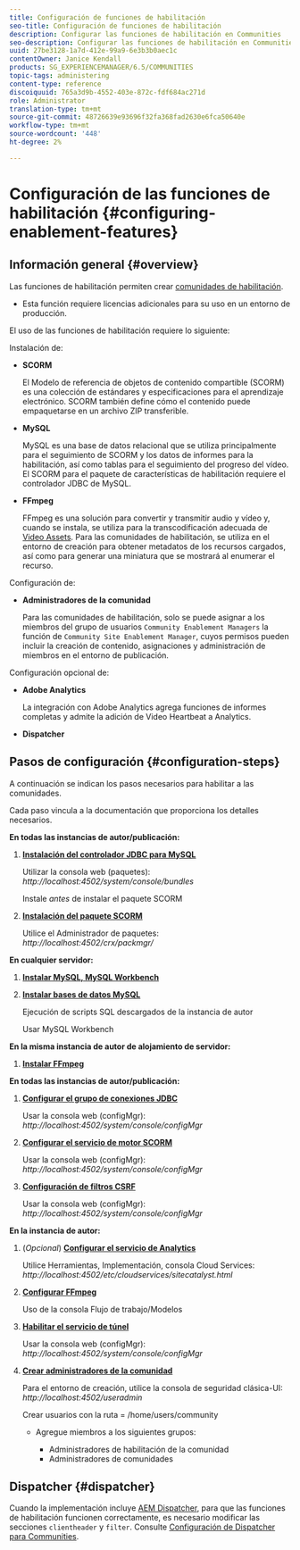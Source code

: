 ```yaml
---
title: Configuración de funciones de habilitación
seo-title: Configuración de funciones de habilitación
description: Configurar las funciones de habilitación en Communities
seo-description: Configurar las funciones de habilitación en Communities
uuid: 27be3128-1a7d-412e-99a9-6e3b3b0aec1c
contentOwner: Janice Kendall
products: SG_EXPERIENCEMANAGER/6.5/COMMUNITIES
topic-tags: administering
content-type: reference
discoiquuid: 765a3d9b-4552-403e-872c-fdf684ac271d
role: Administrator
translation-type: tm+mt
source-git-commit: 48726639e93696f32fa368fad2630e6fca50640e
workflow-type: tm+mt
source-wordcount: '448'
ht-degree: 2%

---
```



# Configuración de las funciones de habilitación {#configuring-enablement-features}

## Información general {#overview}

Las funciones de habilitación permiten crear [comunidades de habilitación](overview.md#enablement-community).

* Esta función requiere licencias adicionales para su uso en un entorno de producción.

El uso de las funciones de habilitación requiere lo siguiente:

Instalación de:

* **SCORM**

   El Modelo de referencia de objetos de contenido compartible (SCORM) es una colección de estándares y especificaciones para el aprendizaje electrónico. SCORM también define cómo el contenido puede empaquetarse en un archivo ZIP transferible.

* **MySQL**

   MySQL es una base de datos relacional que se utiliza principalmente para el seguimiento de SCORM y los datos de informes para la habilitación, así como tablas para el seguimiento del progreso del vídeo. El SCORM para el paquete de características de habilitación requiere el controlador JDBC de MySQL.

* **FFmpeg**

   FFmpeg es una solución para convertir y transmitir audio y vídeo y, cuando se instala, se utiliza para la transcodificación adecuada de [Video Assets](../../help/sites-authoring/default-components-foundation.md#video). Para las comunidades de habilitación, se utiliza en el entorno de creación para obtener metadatos de los recursos cargados, así como para generar una miniatura que se mostrará al enumerar el recurso.

Configuración de:

* **Administradores de la comunidad**

   Para las comunidades de habilitación, solo se puede asignar a los miembros del grupo de usuarios `Community Enablement Managers` la función de `Community Site Enablement Manager`, cuyos permisos pueden incluir la creación de contenido, asignaciones y administración de miembros en el entorno de publicación.

Configuración opcional de:

* **Adobe Analytics**

   La integración con Adobe Analytics agrega funciones de informes completas y admite la adición de Video Heartbeat a Analytics.

* **Dispatcher**

## Pasos de configuración {#configuration-steps}

A continuación se indican los pasos necesarios para habilitar a las comunidades.

Cada paso vincula a la documentación que proporciona los detalles necesarios.

**En todas las instancias de autor/publicación:**

1. **[Instalación del controlador JDBC para MySQL](deploy-communities.md#jdbc-driver-for-mysql)**

   Utilizar la consola web (paquetes): *http://localhost:4502/system/console/bundles*

   Instale *antes* de instalar el paquete SCORM

1. **[Instalación del paquete SCORM](deploy-communities.md#scorm-package)**


   Utilice el Administrador de paquetes: *http://localhost:4502/crx/packmgr/*

**En cualquier servidor:**

1. **[Instalar MySQL, MySQL Workbench](mysql.md)**

1. **[Instalar bases de datos MySQL](mysql.md#database-setup)**

   Ejecución de scripts SQL descargados de la instancia de autor

   Usar MySQL Workbench

**En la misma instancia de autor de alojamiento de servidor:**

1. **[Instalar FFmpeg](ffmpeg.md)**

**En todas las instancias de autor/publicación:**

1. **[Configurar el grupo de conexiones JDBC](mysql.md#configure-jdbc-connections)**

   Usar la consola web (configMgr): *http://localhost:4502/system/console/configMgr*

1. **[Configurar el servicio de motor SCORM](mysql.md#aem-communities-scormengine-service)**

   Usar la consola web (configMgr): *http://localhost:4502/system/console/configMgr*

1. **[Configuración de filtros CSRF](mysql.md#adobe-granite-csrf-filter)**

   Usar la consola web (configMgr): *http://localhost:4502/system/console/configMgr*

**En la instancia de autor:**

1. (*Opcional*) **[Configurar el servicio de Analytics](analytics.md)**

   Utilice Herramientas, Implementación, consola Cloud Services: *http://localhost:4502/etc/cloudservices/sitecatalyst.html*

1. **[Configurar FFmpeg](ffmpeg.md#configure-ffmpeg-transcoding-service)**

   Uso de la consola Flujo de trabajo/Modelos

1. **[Habilitar el servicio de túnel](deploy-communities.md#tunnel-service-on-author)**

   Usar la consola web (configMgr): *http://localhost:4502/system/console/configMgr*

1. **[Crear administradores de la comunidad](users.md#creating-community-members)**

   Para el entorno de creación, utilice la consola de seguridad clásica-UI: *http://localhost:4502/useradmin*

   Crear usuarios con la ruta = /home/users/community

   * Agregue miembros a los siguientes grupos:

      * Administradores de habilitación de la comunidad
      * Administradores de comunidades

## Dispatcher {#dispatcher}

Cuando la implementación incluye [AEM Dispatcher](https://helpx.adobe.com/experience-manager/dispatcher/using/dispatcher.html), para que las funciones de habilitación funcionen correctamente, es necesario modificar las secciones `clientheader` y `filter`. Consulte [Configuración de Dispatcher para Communities](dispatcher.md#enablement).
